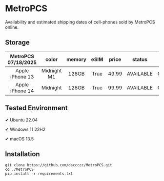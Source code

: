 # MetroPCS
Availability and estimated shipping dates of cell-phones sold by MetroPCS online.
## Storage
|MetroPCS 07/18/2025|color|memory|eSIM|price|status|shipping from|shipping to|
|:--:|:--:|:--:|:--:|:--:|:--:|:--:|:--:|
|Apple iPhone 13|Midnight M1|128GB|True|49.99|AVAILABLE|07/17/2025|07/21/2025|
|Apple iPhone 14|Midnight|128GB|True|99.99|AVAILABLE|07/17/2025|07/21/2025|

## Tested Environment
✔ Ubuntu 22.04

✔ Windows 11 22H2

✔ macOS 13.5
## Installation
```
git clone https://github.com/dsccccc/MetroPCS.git
cd ./MetroPCS
pip install -r requirements.txt
```
